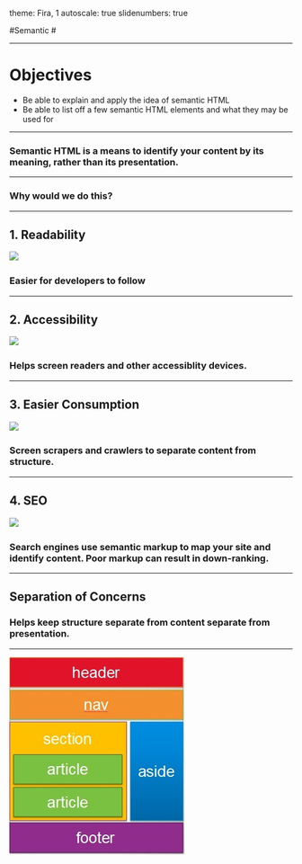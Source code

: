 theme: Fira, 1
autoscale: true
slidenumbers: true
<!-- @author: Pete Silva -->

#Semantic
#<HTML>

---

# Objectives

- Be able to explain and apply the idea of semantic HTML
- Be able to list off a few semantic HTML elements and what they may be used for

---

### Semantic HTML is a means to identify your content by its meaning, rather than its presentation.

---

### Why would we do this?

---

## 1. Readability
![](http://uxmastery.com/wp-content/uploads/2013/09/readability-tests.png)

### Easier for developers to follow

---

## 2. Accessibility
![](https://www.levelaccess.com/wp-content/uploads/2016/04/disability-symbols.jpg)

### Helps screen readers and other accessiblity devices.

---

## 3. Easier Consumption
![](https://previews.123rf.com/images/stokkete/stokkete1410/stokkete141000318/32525632-Shopping-cart-detail-close-up-with-store-shelf-on-background--Stock-Photo.jpg)

### Screen scrapers and crawlers to separate content from structure.

---

## 4. SEO
![](http://seowebdirectory.co.uk/wp-content/uploads/2016/12/seowebdirectorybackground-1024x726.jpg)

### Search engines use semantic markup to map your site and identify content. Poor markup can result in down-ranking.

---

## Separation of Concerns

### Helps keep structure separate from content separate from presentation.

---

![fit](img/5086.HTML5PageLayout_2.jpg)
